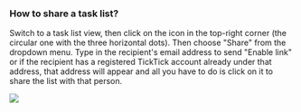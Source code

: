 ### How to share a task list?

Switch to a task list view, then click on the icon in the top-right corner (the circular one with the three horizontal dots). Then choose "Share" from the dropdown menu. Type in the recipient's email address to send "Enable link" or if the recipient has a registered TickTick account already under that address, that address will appear and all you have to do is click on it to share the list with that person.

![](../../../images/chrome-extension/list/5.3.4.png)

